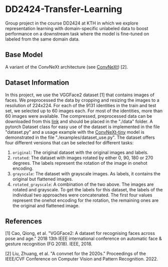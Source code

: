 # DD2424-Transfer-Learning

Group project in the course DD2424 at KTH in which we explore representation learning with domain-specific unlabeled data to boost performance on a downstream task where the model is fine-tuned on labeled from the same domain data.

## Base Model

A variant of the ConvNeXt architecture (see [ConvNeXt](https://github.com/facebookresearch/ConvNeXt#results-and-pre-trained-models)) [2].

## Dataset Information

In this project, we use the VGGFace2 dataset [1] that contains images of faces. We preprocessed the data by cropping and resizing the images to a resolution of 224x224. For each of the 9131 identities in the train and test set, we selected up to 60 images each. For most of the identities, more than 60 images were available. The compressed, preprocessed data can be downloaded from this [link](https://drive.google.com/drive/folders/1pzyStORojl4jei89uto6lXZEMTuzoKSQ?usp=sharing) and should be placed in the "./data" folder. A pytorch Dataset class for easy use of the dataset is implemented in the file "dataset.py" and a usage example with the [ConvNeXt-tiny](https://huggingface.co/facebook/convnext-tiny-224) model is demonstrated in the file "./examples/dataset_use.py". The dataset offers four different versions that can be selected for different tasks:

1. `original`: The original dataset with the original images and labels.
2. `rotated`: The dataset with images rotated by either 0, 90, 180 or 270 degrees. The labels represent the rotation of the image in onehot encoding.
3. `grayscale`: The dataset with grayscale images. As labels, it contains the original but flattened images.
4. `rotated_grayscale`: A combination of the two above. The images are rotated and grayscale. To get the labels for this dataset, the labels of the individual two approaches were concatenated. The first four values represent the onehot encoding for the rotation, the remaining ones are the original and flattened image.

## References

[1] Cao, Qiong, et al. "VGGFace2: A dataset for recognising faces across pose and age." 2018 13th IEEE international conference on automatic face & gesture recognition (FG 2018). IEEE, 2018.

[2] Liu, Zhuang, et al. "A convnet for the 2020s." Proceedings of the IEEE/CVF Conference on Computer Vision and Pattern Recognition. 2022.
